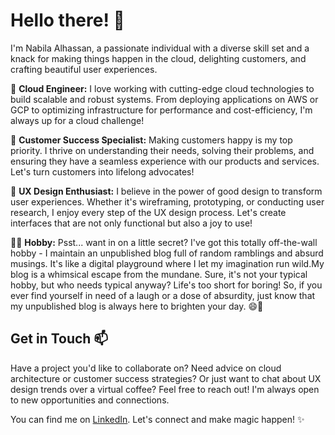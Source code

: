 # Hello there! 👋

I'm Nabila Alhassan, a passionate individual with a diverse skill set and a knack for making things happen in the cloud, delighting customers, and crafting beautiful user experiences.

🚀 **Cloud Engineer:** I love working with cutting-edge cloud technologies to build scalable and robust systems. From deploying applications on AWS or GCP to optimizing infrastructure for performance and cost-efficiency, I'm always up for a cloud challenge!

🌟 **Customer Success Specialist:** Making customers happy is my top priority. I thrive on understanding their needs, solving their problems, and ensuring they have a seamless experience with our products and services. Let's turn customers into lifelong advocates!

🎨 **UX Design Enthusiast:** I believe in the power of good design to transform user experiences. Whether it's wireframing, prototyping, or conducting user research, I enjoy every step of the UX design process. Let's create interfaces that are not only functional but also a joy to use!

🤫😄 **Hobby:** Psst... want in on a little secret? I've got this totally off-the-wall hobby - I maintain an unpublished blog full of random ramblings and absurd musings. It's like a digital playground where I let my imagination run wild.My blog is a whimsical escape from the mundane. Sure, it's not your typical hobby, but who needs typical anyway? Life's too short for boring! So, if you ever find yourself in need of a laugh or a dose of absurdity, just know that my unpublished blog is always here to brighten your day. 😄🌟


## Get in Touch 📫

Have a project you'd like to collaborate on? Need advice on cloud architecture or customer success strategies? Or just want to chat about UX design trends over a virtual coffee? Feel free to reach out! I'm always open to new opportunities and connections.

You can find me on [LinkedIn](linkedin.com/in/nabila-alhassan-10417589). Let's connect and make magic happen! ✨
